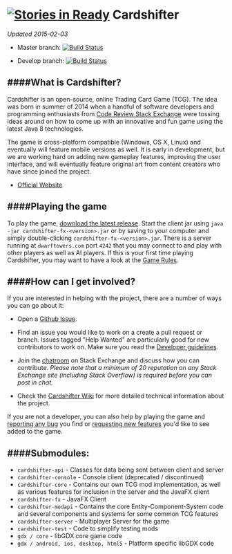 [![Stories in Ready](https://badge.waffle.io/Cardshifter/Cardshifter.png?label=ready&title=Ready)](https://waffle.io/Cardshifter/Cardshifter)
Cardshifter
===========

_Updated 2015-02-03_

- Master branch: [![Build Status](https://travis-ci.org/Cardshifter/Cardshifter.svg?branch=master)](https://travis-ci.org/Cardshifter/Cardshifter?branch=master)  

- Develop branch: [![Build Status](https://travis-ci.org/Cardshifter/Cardshifter.svg?branch=develop)](https://travis-ci.org/Cardshifter/Cardshifter?branch=develop)

####What is Cardshifter?
------------------------

Cardshifter is an open-source, online Trading Card Game (TCG). The idea was born in summer of 2014 when a handful of software developers and programming enthusiasts from [Code Review Stack Exchange](http://codereview.stackexchange.com/) were tossing ideas around on how to come up with an innovative and fun game using the latest Java 8 technologies. 

The game is cross-platform compatible (Windows, OS X, Linux) and eventually will feature mobile versions as well. It is early in development, but we are working hard on adding new gameplay features, improving the user interface, and will eventually feature original art from content creators who have since joined the project. 

- [Official Website](http://www.Cardshifter.com/)

####Playing the game
--------------------

To play the game, [download the latest release](https://github.com/Cardshifter/Cardshifter/releases). Start the client jar using `java -jar cardshifter-fx-<version>.jar` or by saving to your computer and simply double-clicking `cardshifter-fx-<version>.jar`. There is a server running at `dwarftowers.com` port `4242` that you may connect to and play with other players as well as AI players. If this is your first time playing Cardshifter, you may want to have a look at the [Game Rules](https://github.com/Cardshifter/Cardshifter/wiki/Game-Rules).

####How can I get involved?
---------------------------

If you are interested in helping with the project, there are a number of ways you can go about it:

- Open a [Github Issue](https://github.com/Cardshifter/Cardshifter/issues).
 
- Find an issue you would like to work on a create a pull request or branch. Issues tagged "Help Wanted" are particularly good for new contributors to work on. Make sure you read the [Developer guidelines](https://github.com/Cardshifter/Cardshifter/wiki/Developer-Guidelines). 

- Join the [chatroom](http://chat.stackexchange.com/rooms/16134/tcg-creation) on Stack Exchange and discuss how you can contribute. _Please note that a minimum of 20 reputation on any Stack Exchange site (including Stack Overflow) is required before you can post in chat._

- Check the [Cardshifter Wiki](https://github.com/Cardshifter/Cardshifter/wiki) for more detailed technical information about the project.

If you are not a developer, you can also help by playing the game and [reporting any bug](http://www.Cardshifter.com/report-bug.html) you find or [requesting new features](http://www.Cardshifter.com/request-feature.html) you'd like to see added to the game. 

####Submodules: 
---------------
 
 - `cardshifter-api` - Classes for data being sent between client and server 
 - `cardshifter-console` - Console client (deprecated / discontinued) 
 - `cardshifter-core` - Contains our own TCG mod implementation, as well as various features for inclusion in the server and the JavaFX client 
 - `cardshifter-fx` - JavaFX Client 
 - `cardshifter-modapi` - Contains the core Entity-Component-System code and several components and systems for some common TCG features 
 - `cardshifter-server` - Multiplayer Server for the game 
 - `cardshifter-test` - Code to simplify testing mods 
 - `gdx / core` - libGDX core game code 
 - `gdx / android, ios, desktop, html5` - Platform specific libGDX code
